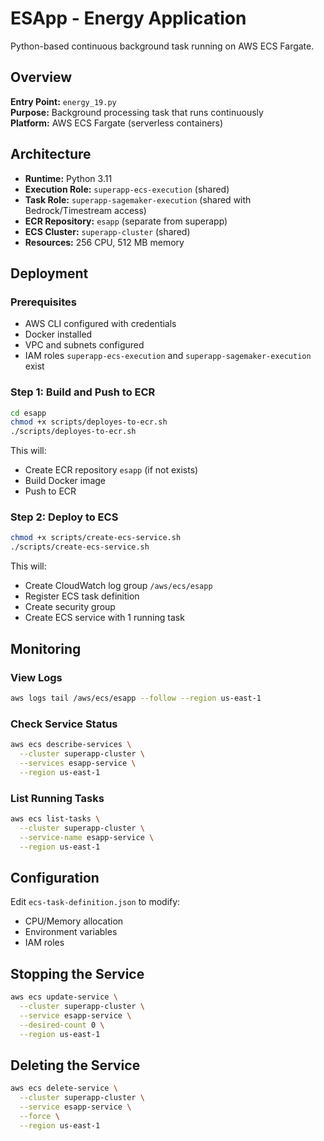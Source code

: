 # ESApp - Energy Application

Python-based continuous background task running on AWS ECS Fargate.

## Overview

**Entry Point:** `energy_19.py`  
**Purpose:** Background processing task that runs continuously  
**Platform:** AWS ECS Fargate (serverless containers)

## Architecture

- **Runtime:** Python 3.11
- **Execution Role:** `superapp-ecs-execution` (shared)
- **Task Role:** `superapp-sagemaker-execution` (shared with Bedrock/Timestream access)
- **ECR Repository:** `esapp` (separate from superapp)
- **ECS Cluster:** `superapp-cluster` (shared)
- **Resources:** 256 CPU, 512 MB memory

## Deployment

### Prerequisites
- AWS CLI configured with credentials
- Docker installed
- VPC and subnets configured
- IAM roles `superapp-ecs-execution` and `superapp-sagemaker-execution` exist

### Step 1: Build and Push to ECR

```bash
cd esapp
chmod +x scripts/deployes-to-ecr.sh
./scripts/deployes-to-ecr.sh
```

This will:
- Create ECR repository `esapp` (if not exists)
- Build Docker image
- Push to ECR

### Step 2: Deploy to ECS

```bash
chmod +x scripts/create-ecs-service.sh
./scripts/create-ecs-service.sh
```

This will:
- Create CloudWatch log group `/aws/ecs/esapp`
- Register ECS task definition
- Create security group
- Create ECS service with 1 running task

## Monitoring

### View Logs
```bash
aws logs tail /aws/ecs/esapp --follow --region us-east-1
```

### Check Service Status
```bash
aws ecs describe-services \
  --cluster superapp-cluster \
  --services esapp-service \
  --region us-east-1
```

### List Running Tasks
```bash
aws ecs list-tasks \
  --cluster superapp-cluster \
  --service-name esapp-service \
  --region us-east-1
```

## Configuration

Edit `ecs-task-definition.json` to modify:
- CPU/Memory allocation
- Environment variables
- IAM roles

## Stopping the Service

```bash
aws ecs update-service \
  --cluster superapp-cluster \
  --service esapp-service \
  --desired-count 0 \
  --region us-east-1
```

## Deleting the Service

```bash
aws ecs delete-service \
  --cluster superapp-cluster \
  --service esapp-service \
  --force \
  --region us-east-1
```
